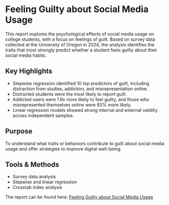 # Feeling Guilty about Social Media Usage

This report explores the psychological effects of social media usage on college students, with a focus on feelings of guilt. Based on survey data collected at the University of Oregon in 2024, the analysis identifies the traits that most strongly predict whether a student feels guilty about their social media habits.

## Key Highlights
- Stepwise regression identified 10 top predictors of guilt, including distraction from studies, addiction, and misrepresentation online.
- Distracted students were the most likely to report guilt.
- Addicted users were 1.6x more likely to feel guilty, and those who misrepresented themselves online were 83% more likely.
- Linear regression models showed strong internal and external validity across independent samples.

## Purpose
To understand what traits or behaviors contribute to guilt about social media usage and offer strategies to improve digital well-being.

## Tools & Methods
- Survey data analysis
- Stepwise and linear regression
- Crosstab index analysis

The report can be found here: [Feeling Guilty about Social Media Usage](./Feeling%20Guilty%20about%20Social%20Media%20Usage.pdf)
